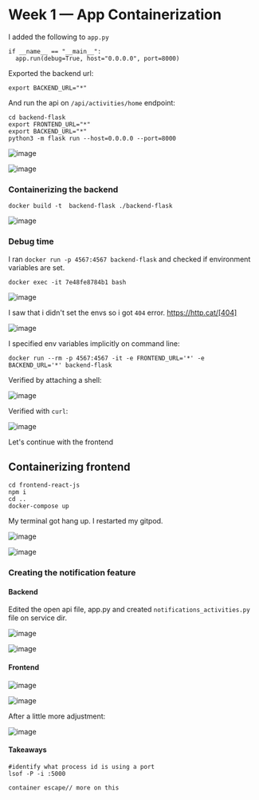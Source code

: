# Week 1 — App Containerization



I added the following to `app.py`

```
if __name__ == "__main__":
  app.run(debug=True, host="0.0.0.0", port=8000)
```

Exported the backend url:

`export BACKEND_URL="*"`

And run the api on `/api/activities/home` endpoint:

```
cd backend-flask
export FRONTEND_URL="*"
export BACKEND_URL="*"
python3 -m flask run --host=0.0.0.0 --port=8000
```

![image](https://user-images.githubusercontent.com/96833570/220427575-ed48df84-31ba-42ff-b81f-c4b791a8259d.png)



![image](https://user-images.githubusercontent.com/96833570/220427593-c8579900-758b-4fbb-8d69-8fbe954bc3d0.png)

### Containerizing the backend

```
docker build -t  backend-flask ./backend-flask
```
![image](https://user-images.githubusercontent.com/96833570/220430406-9a80e3ba-4f07-41bd-91e4-4213d8aafac1.png)

### Debug time

I ran `docker run -p 4567:4567 backend-flask` and checked if environment variables are set.

`docker exec -it 7e48fe8784b1 bash`

![image](https://user-images.githubusercontent.com/96833570/220431135-67bd3892-f7b8-4d09-adb4-9b5502db61c2.png)


I saw that i didn't set the envs so i got `404` error.  https://http.cat/[404]

![image](https://user-images.githubusercontent.com/96833570/220431901-b96bad1d-c8cc-4344-a580-8941ef847d30.png)

I specified env variables implicitly on command line:

`docker run --rm -p 4567:4567 -it -e FRONTEND_URL='*' -e BACKEND_URL='*' backend-flask`

Verified by attaching a shell:

![image](https://user-images.githubusercontent.com/96833570/220436340-17936104-956a-4151-9ae9-1d0ce83f4348.png)

Verified with `curl`:

![image](https://user-images.githubusercontent.com/96833570/220436539-16b437b7-bf29-4d63-950e-22168a2ca2c2.png)


Let's continue with the frontend

## Containerizing frontend

```
cd frontend-react-js
npm i
cd ..
docker-compose up
```

My terminal got hang up. I restarted my gitpod.

![image](https://user-images.githubusercontent.com/96833570/220440069-77da608d-5bec-4c99-9e6b-308c98a7167a.png)

![image](https://user-images.githubusercontent.com/96833570/220456784-174d49c4-9a19-4eed-97c3-9d0467252369.png)


### Creating the notification feature

#### Backend

Edited the open api file, app.py and created `notifications_activities.py` file on service dir.

![image](https://user-images.githubusercontent.com/96833570/220624279-9f5aec06-475e-4881-897a-f5a246f650ea.png)


![image](https://user-images.githubusercontent.com/96833570/220623834-8a268924-2c6c-499c-a07d-ff892f75673d.png)


#### Frontend

![image](https://user-images.githubusercontent.com/96833570/220626642-68f52f34-08f6-4518-bfbb-83d03720ba4f.png)


![image](https://user-images.githubusercontent.com/96833570/220626393-e22c941b-4811-4082-b166-a0d95aeaaeb6.png)

After a little more adjustment:

![image](https://user-images.githubusercontent.com/96833570/220627194-6af1a9f7-c733-4d5b-b6a8-95264aadda1d.png)


#### Takeaways

```
#identify what process id is using a port
lsof -P -i :5000

container escape// more on this



```
